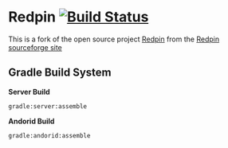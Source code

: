 # Redpin [![Build Status](https://travis-ci.org/MaKeAppDev/Redpin.svg?branch=travis)](https://travis-ci.org/MaKeAppDev/Redpin)

This is a fork of the open source project [Redpin](http://redpin.org/) from the [Redpin sourceforge site](http://sourceforge.net/projects/redpin/)

## Gradle Build System

**Server Build**  

~~~~~~~~~~~~~{.sh}
gradle:server:assemble
~~~~~~~~~~~~~

**Andorid Build**  

~~~~~~~~~~~~~{.sh}
gradle:andorid:assemble
~~~~~~~~~~~~~
